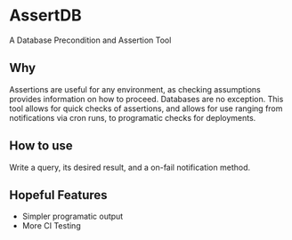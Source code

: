 # AssertDB
A Database Precondition and Assertion Tool

## Why
Assertions are useful for any environment, as checking assumptions provides information on how to proceed.
Databases are no exception.
This tool allows for quick checks of assertions, and allows for use ranging from notifications via cron runs, to programatic checks for deployments.

## How to use
Write a query, its desired result, and a on-fail notification method.

## Hopeful Features
* Simpler programatic output
* More CI Testing
